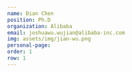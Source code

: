 ```yaml
---
name: Dian Chen 
position: Ph.D
organization: Alibaba
email: joshuawu.wujian@alibaba-inc.com
img: assets/img/jian-wu.png
personal-page: 
order: 1
row: 1
---
```

